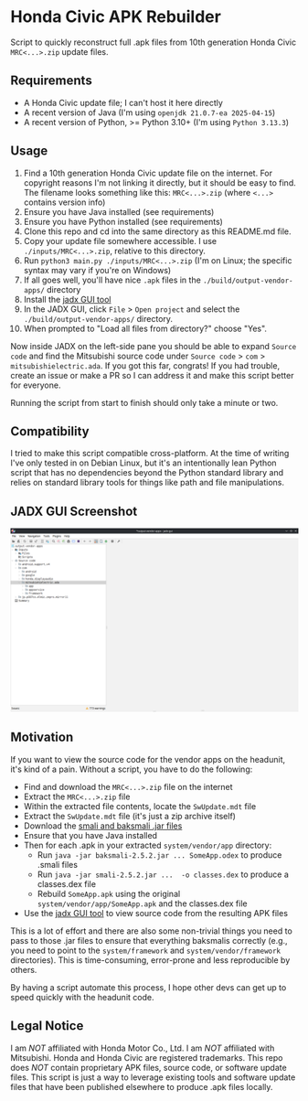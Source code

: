 # Honda Civic APK Rebuilder
Script to quickly reconstruct full .apk files from 10th generation Honda Civic `MRC<...>.zip` update files.

## Requirements
- A Honda Civic update file; I can't host it here directly
- A recent version of Java (I'm using `openjdk 21.0.7-ea 2025-04-15`)
- A recent version of Python, >= Python 3.10+ (I'm using `Python 3.13.3`)

## Usage
1. Find a 10th generation Honda Civic update file on the internet. For copyright reasons I'm not linking it directly, but it should be easy to find. The filename looks something like this: `MRC<...>.zip` (where `<...>` contains version info)
2. Ensure you have Java installed (see requirements)
3. Ensure you have Python installed (see requirements)
4. Clone this repo and cd into the same directory as this README.md file.
5. Copy your update file somewhere accessible. I use `./inputs/MRC<...>.zip`, relative to this directory.
6. Run `python3 main.py ./inputs/MRC<...>.zip` (I'm on Linux; the specific syntax may vary if you're on Windows)
7. If all goes well, you'll have nice `.apk` files in the `./build/output-vendor-apps/` directory
8. Install the [jadx GUI tool](https://github.com/skylot/jadx)
9. In the JADX GUI, click `File` > `Open project` and select the `./build/output-vendor-apps/` directory.
10. When prompted to "Load all files from directory?" choose "Yes".

Now inside JADX on the left-side pane you should be able to expand `Source code` and find the Mitsubishi
source code under `Source code` > `com` > `mitsubishielectric.ada`. If you got this far, congrats! If you had trouble, create an issue or make a PR so I can address it and make this script better for everyone.

Running the script from start to finish should only take a minute or two.

## Compatibility
I tried to make this script compatible cross-platform. At the time of writing I've only tested in on Debian Linux, but it's an intentionally lean Python script that has no dependencies beyond the Python standard library and relies on standard library tools for things like path and file manipulations.

## JADX GUI Screenshot
![JADX GUI with Java source code hierarchy](./jadx-gui-screenshot.png)

## Motivation
If you want to view the source code for the vendor apps on the headunit, it's kind of a pain.
Without a script, you have to do the following:
- Find and download the `MRC<...>.zip` file on the internet
- Extract the `MRC<...>.zip` file
- Within the extracted file contents, locate the `SwUpdate.mdt` file
- Extract the `SwUpdate.mdt` file (it's just a zip archive itself)
- Download the [smali and baksmali .jar files](https://bitbucket.org/JesusFreke/smali/downloads/)
- Ensure that you have Java installed
- Then for each .apk in your extracted `system/vendor/app` directory:
  - Run `java -jar baksmali-2.5.2.jar ... SomeApp.odex` to produce .smali files
  - Run `java -jar smali-2.5.2.jar ...  -o classes.dex` to produce a classes.dex file
  - Rebuild `SomeApp.apk` using the original `system/vendor/app/SomeApp.apk` and the classes.dex file
- Use the [jadx GUI tool](https://github.com/skylot/jadx) to view source code from the resulting APK files

This is a lot of effort and there are also some non-trivial things you need to pass to those .jar files
to ensure that everything baksmalis correctly (e.g., you need to point to the `system/framework` and `system/vendor/framework` directories). This is time-consuming, error-prone and less reproducible by others.

By having a script automate this process, I hope other devs can get up to speed quickly with the headunit code.

## Legal Notice
I am *NOT* affiliated with Honda Motor Co., Ltd. I am *NOT* affiliated with Mitsubishi. Honda and Honda Civic are registered trademarks. This repo does *NOT* contain proprietary APK files, source code, or software update files. This script is just a way to leverage existing tools and software update files that have been published elsewhere to produce .apk files locally.
